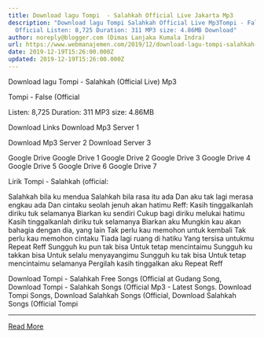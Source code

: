 ```yaml
---
title: Download lagu Tompi  - Salahkah Official Live Jakarta Mp3
description: "Download lagu Tompi Salahkah Official Live Mp3Tompi - False
  Official Listen: 8,725 Duration: 311 MP3 size: 4.86MB Download"
author: noreply@blogger.com (Dimas Lanjaka Kumala Indra)
url: https://www.webmanajemen.com/2019/12/download-lagu-tompi-salahkah-official.html
date: 2019-12-19T15:26:00.000Z
updated: 2019-12-19T15:26:00.000Z
---
```


Download lagu Tompi  - Salahkah (Official Live) Mp3

Tompi - False (Official

  Listen: 8,725 
  Duration: 311 
  MP3 size: 4.86MB 

  Download Links 
  Download Mp3 Server 1 

  Download Mp3 Server 2 
  Download Server 3 


  Google Drive   Google Drive 1 
  Google Drive 2 
  Google Drive 3 
  Google Drive 4 
  Google Drive 5 
  Google Drive 6 
  Google Drive 7 


                             
Lirik Tompi - Salahkah (official:
                             
 Salahkah bila ku mendua 
 Salahkah bila rasa itu ada 
 Dan aku tak lagi merasa engkau ada 
 Dan cintaku seolah jenuh akan hatimu 
 Reff: 
 Kasih tinggalkanlah diriku tuk selamanya 
 Biarkan ku sendiri 
 Cukup bagi diriku melukai hatimu 
 Kasih tinggalkanlah diriku tuk selamanya 
 Biarkan aku 
 Mungkin kau akan bahagia dengan dia, yang lain 
 Tak perlu kau memohon untuk kembali 
 Tak perlu kau memohon cintaku 
 Tiada lagi ruang di hatiku 
 Yang tersisa untukmu 
 Repeat Reff 
 Sungguh ku pun tak bisa 
 Untuk tetap mencintaimu 
 Sungguh ku takkan bisa 
 Untuk selalu menyayangimu 
 Sungguh ku tak bisa 
 Untuk tetap mencintaimu selamanya 
 Pergilah kasih tinggalkan aku 
 Repeat Reff 
                         
  Download Tompi - Salahkah Free Songs (Official at Gudang Song, Download Tompi - Salahkah Songs (Official Mp3 - Latest Songs. Download Tompi Songs, Download Salahkah Songs (Official, Download Salahkah Songs (Official Tompi<hr/> <a href="https://www.webmanajemen.com/2019/12/download-lagu-tompi-salahkah-official.html" rel="follow" class="button" id="read-more">Read More</a>